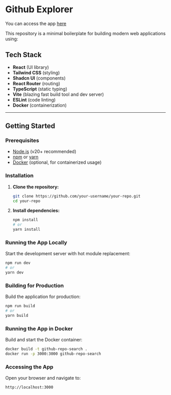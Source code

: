 # Github Explorer

You can access the app [here](https://gh-tracker.stark.pomerain.org/)

This repository is a minimal boilerplate for building modern web applications using:

## Tech Stack

- **React** (UI library)
- **Tailwind CSS** (styling)
- **Shadcn UI** (components)
- **React Router** (routing)
- **TypeScript** (static typing)
- **Vite** (blazing fast build tool and dev server)
- **ESLint** (code linting)
- **Docker** (containerization)

---

## Getting Started

### Prerequisites

- [Node.js](https://nodejs.org/) (v20+ recommended)
- [npm](https://www.npmjs.com/) or [yarn](https://yarnpkg.com/)
- [Docker](https://www.docker.com/) (optional, for containerized usage)

### Installation

1. **Clone the repository:**

   ```bash
   git clone https://github.com/your-username/your-repo.git
   cd your-repo
   ```

2. **Install dependencies:**
   ```bash
   npm install
   # or
   yarn install
   ```

### Running the App Locally

Start the development server with hot module replacement:

```bash
npm run dev
# or
yarn dev
```

### Building for Production

Build the application for production:

```bash
npm run build
# or
yarn build
```

### Running the App in Docker

Build and start the Docker container:

```bash
docker build -t github-repo-search .
docker run -p 3000:3000 github-repo-search
```

### Accessing the App

Open your browser and navigate to:

```bash
http://localhost:3000
```

